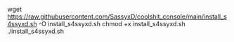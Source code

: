 wget https://raw.githubusercontent.com/SassyxD/coolshit_console/main/install_s4ssyxd.sh -O install_s4ssyxd.sh
chmod +x install_s4ssyxd.sh
./install_s4ssyxd.sh
